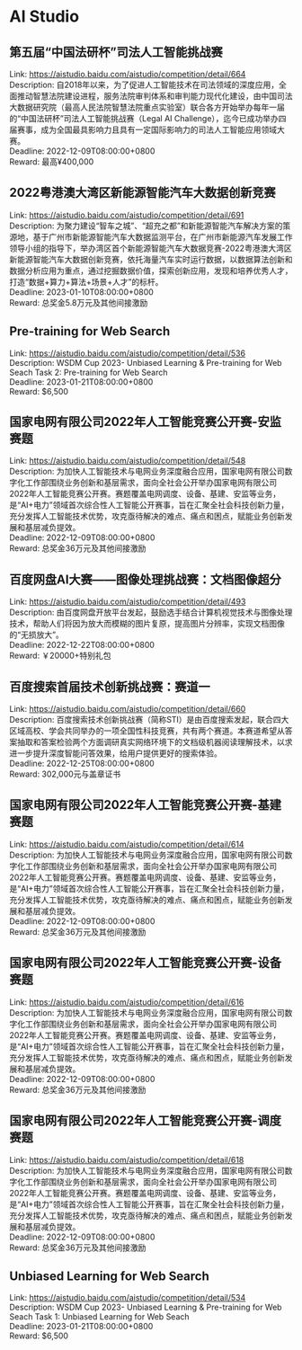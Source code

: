 # AI Studio



## 第五届“中国法研杯”司法人工智能挑战赛

Link: https://aistudio.baidu.com/aistudio/competition/detail/664  
Description: 自2018年以来，为了促进人工智能技术在司法领域的深度应用，全面推动智慧法院建设进程，服务法院审判体系和审判能力现代化建设，由中国司法大数据研究院（最高人民法院智慧法院重点实验室）联合各方开始举办每年一届的“中国法研杯”司法人工智能挑战赛（Legal AI Challenge），迄今已成功举办四届赛事，成为全国最具影响力且具有一定国际影响力的司法人工智能应用领域大赛。  
Deadline: 2022-12-09T08:00:00+0800  
Reward: 最高¥400,000  


## 2022粤港澳大湾区新能源智能汽车大数据创新竞赛

Link: https://aistudio.baidu.com/aistudio/competition/detail/691  
Description: 为聚力建设“智车之城”、“超充之都”和新能源智能汽车解决方案的策源地，基于广州市新能源智能汽车大数据监测平台，在广州市新能源汽车发展工作领导小组的指导下，举办湾区首个新能源智能汽车大数据竞赛-2022粤港澳大湾区新能源智能汽车大数据创新竞赛，依托海量汽车实时运行数据，以数据算法创新和数据分析应用为重点，通过挖掘数据价值，探索创新应用，发现和培养优秀人才，打造“数据+算力+算法+场景+人才”的标杆。  
Deadline: 2023-01-10T08:00:00+0800  
Reward: 总奖金5.8万元及其他间接激励  


## Pre-training for Web Search

Link: https://aistudio.baidu.com/aistudio/competition/detail/536  
Description: WSDM Cup 2023- Unbiased Learning & Pre-training for Web Seach
Task 2: Pre-training for Web Search  
Deadline: 2023-01-21T08:00:00+0800  
Reward: $6,500  


## 国家电网有限公司2022年人工智能竞赛公开赛-安监赛题

Link: https://aistudio.baidu.com/aistudio/competition/detail/548  
Description: 为加快人工智能技术与电网业务深度融合应用，国家电网有限公司数字化工作部围绕业务创新和基层需求，面向全社会公开举办国家电网有限公司2022年人工智能竞赛公开赛。赛题覆盖电网调度、设备、基建、安监等业务，是“AI+电力”领域首次综合性人工智能公开赛事，旨在汇聚全社会科技创新力量，充分发挥人工智能技术优势，攻克亟待解决的难点、痛点和困点，赋能业务创新发展和基层减负提效。  
Deadline: 2022-12-09T08:00:00+0800  
Reward: 总奖金36万元及其他间接激励  


## 百度网盘AI大赛——图像处理挑战赛：文档图像超分

Link: https://aistudio.baidu.com/aistudio/competition/detail/493  
Description: 由百度网盘开放平台发起，鼓励选手结合计算机视觉技术与图像处理技术，帮助人们将因为放大而模糊的图片复原，提高图片分辨率，实现文档图像的“无损放大”。  
Deadline: 2022-12-22T08:00:00+0800  
Reward: ￥20000+特别礼包  


## 百度搜索首届技术创新挑战赛：赛道一

Link: https://aistudio.baidu.com/aistudio/competition/detail/660  
Description: 百度搜索技术创新挑战赛（简称STI）是由百度搜索发起，联合四大区域高校、学会共同举办的一项全国性科技竞赛，共有两个赛道。本赛道希望从答案抽取和答案检验两个方面调研真实网络环境下的文档级机器阅读理解技术，以求进一步提升深度智能问答效果，给用户提供更好的搜索体验。  
Deadline: 2022-12-25T08:00:00+0800  
Reward: 302,000元与盖章证书  


## 国家电网有限公司2022年人工智能竞赛公开赛-基建赛题

Link: https://aistudio.baidu.com/aistudio/competition/detail/614  
Description: 为加快人工智能技术与电网业务深度融合应用，国家电网有限公司数字化工作部围绕业务创新和基层需求，面向全社会公开举办国家电网有限公司2022年人工智能竞赛公开赛。赛题覆盖电网调度、设备、基建、安监等业务，是“AI+电力”领域首次综合性人工智能公开赛事，旨在汇聚全社会科技创新力量，充分发挥人工智能技术优势，攻克亟待解决的难点、痛点和困点，赋能业务创新发展和基层减负提效。  
Deadline: 2022-12-09T08:00:00+0800  
Reward: 总奖金36万元及其他间接激励  


## 国家电网有限公司2022年人工智能竞赛公开赛-设备赛题

Link: https://aistudio.baidu.com/aistudio/competition/detail/616  
Description: 为加快人工智能技术与电网业务深度融合应用，国家电网有限公司数字化工作部围绕业务创新和基层需求，面向全社会公开举办国家电网有限公司2022年人工智能竞赛公开赛。赛题覆盖电网调度、设备、基建、安监等业务，是“AI+电力”领域首次综合性人工智能公开赛事，旨在汇聚全社会科技创新力量，充分发挥人工智能技术优势，攻克亟待解决的难点、痛点和困点，赋能业务创新发展和基层减负提效。  
Deadline: 2022-12-09T08:00:00+0800  
Reward: 总奖金36万元及其他间接激励  


## 国家电网有限公司2022年人工智能竞赛公开赛-调度赛题

Link: https://aistudio.baidu.com/aistudio/competition/detail/618  
Description: 为加快人工智能技术与电网业务深度融合应用，国家电网有限公司数字化工作部围绕业务创新和基层需求，面向全社会公开举办国家电网有限公司2022年人工智能竞赛公开赛。赛题覆盖电网调度、设备、基建、安监等业务，是“AI+电力”领域首次综合性人工智能公开赛事，旨在汇聚全社会科技创新力量，充分发挥人工智能技术优势，攻克亟待解决的难点、痛点和困点，赋能业务创新发展和基层减负提效。  
Deadline: 2022-12-09T08:00:00+0800  
Reward: 总奖金36万元及其他间接激励  


## Unbiased Learning for Web Search

Link: https://aistudio.baidu.com/aistudio/competition/detail/534  
Description: WSDM Cup 2023- Unbiased Learning & Pre-training for Web Seach
Task 1: Unbiased Learning for Web Seach  
Deadline: 2023-01-21T08:00:00+0800  
Reward: $6,500  


